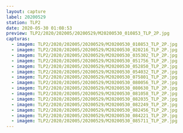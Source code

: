 ```yaml
---
layout: capture
label: 20200529
station: TLP2
date: 2020-05-30 01:08:53
preview: TLP2/2020/202005/20200529/M20200530_010853_TLP_2P.jpg
capturas:
  - imagem: TLP2/2020/202005/20200529/M20200530_010853_TLP_2P.jpg
  - imagem: TLP2/2020/202005/20200529/M20200530_020216_TLP_2P.jpg
  - imagem: TLP2/2020/202005/20200529/M20200530_035302_TLP_2P.jpg
  - imagem: TLP2/2020/202005/20200529/M20200530_051756_TLP_2P.jpg
  - imagem: TLP2/2020/202005/20200529/M20200530_052850_TLP_2P.jpg
  - imagem: TLP2/2020/202005/20200529/M20200530_054032_TLP_2P.jpg
  - imagem: TLP2/2020/202005/20200529/M20200530_075801_TLP_2P.jpg
  - imagem: TLP2/2020/202005/20200529/M20200530_080056_TLP_2P.jpg
  - imagem: TLP2/2020/202005/20200529/M20200530_080630_TLP_2P.jpg
  - imagem: TLP2/2020/202005/20200529/M20200530_081058_TLP_2P.jpg
  - imagem: TLP2/2020/202005/20200529/M20200530_082035_TLP_2P.jpg
  - imagem: TLP2/2020/202005/20200529/M20200530_082249_TLP_2P.jpg
  - imagem: TLP2/2020/202005/20200529/M20200530_082456_TLP_2P.jpg
  - imagem: TLP2/2020/202005/20200529/M20200530_084221_TLP_2P.jpg
  - imagem: TLP2/2020/202005/20200529/M20200530_085711_TLP_2P.jpg
---
```

